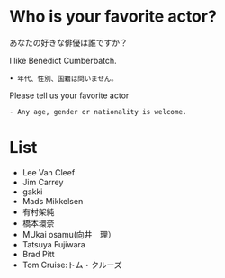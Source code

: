 # Who is your favorite actor?
あなたの好きな俳優は誰ですか？

I like Benedict Cumberbatch.

    • 年代、性別、国籍は問いません。

Please tell us your favorite actor

    - Any age, gender or nationality is welcome.

# List
- Lee Van Cleef
- Jim Carrey
- gakki
- Mads Mikkelsen
- 有村架純
- 橋本環奈  
- MUkai osamu(向井　理）
- Tatsuya Fujiwara
- Brad Pitt
- Tom Cruise:トム・クルーズ
